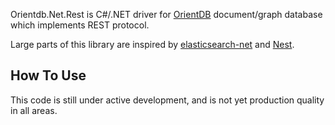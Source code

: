 Orientdb.Net.Rest is C#/.NET driver for [OrientDB](http://www.orientdb.org/) document/graph database which implements REST protocol.

Large parts of this library are inspired by [elasticsearch-net](https://github.com/elasticsearch/elasticsearch-net) and [Nest](https://github.com/elasticsearch/elasticsearch-net).


How To Use
----------

This code is still under active development, and is not yet production quality in all areas.